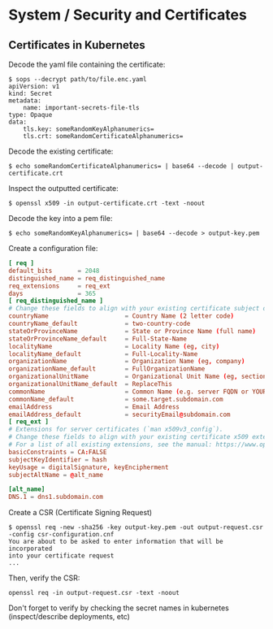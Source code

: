 # System / Security and Certificates

## Certificates in Kubernetes

Decode the yaml file containing the certificate:
```
$ sops --decrypt path/to/file.enc.yaml
apiVersion: v1
kind: Secret
metadata:
    name: important-secrets-file-tls
type: Opaque
data:
    tls.key: someRandomKeyAlphanumerics=
    tls.crt: someRandomCertificateAlphanumerics=
```

Decode the existing certificate:
```
$ echo someRandomCertificateAlphanumerics= | base64 --decode | output-certificate.crt
```

Inspect the outputted certificate:
```
$ openssl x509 -in output-certificate.crt -text -noout
```

Decode the key into a pem file:
```
$ echo someRandomKeyAlphanumerics= | base64 --decode > output-key.pem
```

Create a configuration file:
```csr-configuration.cnf
[ req ]
default_bits       = 2048
distinguished_name = req_distinguished_name
req_extensions     = req_ext
days               = 365
[ req_distinguished_name ]
# Change these fields to align with your existing certificate subject details
countryName                     = Country Name (2 letter code)
countryName_default             = two-country-code
stateOrProvinceName             = State or Province Name (full name)
stateOrProvinceName_default     = Full-State-Name
localityName                    = Locality Name (eg, city)
localityName_default            = Full-Locality-Name
organizationName                = Organization Name (eg, company)
organizationName_default        = FullOrganizationName
organizationalUnitName          = Organizational Unit Name (eg, section)
organizationalUnitName_default  = ReplaceThis
commonName                      = Common Name (e.g. server FQDN or YOUR name)
commonName_default              = some.target.subdomain.com
emailAddress                    = Email Address
emailAddress_default            = securityEmail@subdomain.com
[ req_ext ]
# Extensions for server certificates (`man x509v3_config`).
# Change these fields to align with your existing certificate x509 extentions
# For a list of all existing extensions, see the manual: https://www.openssl.org/docs/man1.1.1/man5/x509v3_config.html
basicConstraints = CA:FALSE
subjectKeyIdentifier = hash
keyUsage = digitalSignature, keyEncipherment
subjectAltName = @alt_name

[alt_name]
DNS.1 = dns1.subdomain.com
```

Create a CSR (Certificate Signing Request)
```
$ openssl req -new -sha256 -key output-key.pem -out output-request.csr -config csr-configuration.cnf
You are about to be asked to enter information that will be incorporated
into your certificate request
...
```

Then, verify the CSR:
```
openssl req -in output-request.csr -text -noout
```

Don't forget to verify by checking the secret names in kubernetes (inspect/describe deployments, etc)
